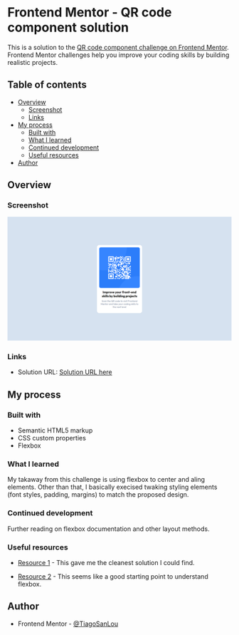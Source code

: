 # Frontend Mentor - QR code component solution

This is a solution to the [QR code component challenge on Frontend Mentor](https://www.frontendmentor.io/challenges/qr-code-component-iux_sIO_H). Frontend Mentor challenges help you improve your coding skills by building realistic projects. 

## Table of contents

- [Overview](#overview)
  - [Screenshot](#screenshot)
  - [Links](#links)
- [My process](#my-process)
  - [Built with](#built-with)
  - [What I learned](#what-i-learned)
  - [Continued development](#continued-development)
  - [Useful resources](#useful-resources)
- [Author](#author)

## Overview

### Screenshot

![](./images/solution_screenshot.png)

### Links

- Solution URL: [Solution URL here](https://github.com/TiagoSanLou/FrontendMentorChallenge_QRCode)

## My process

### Built with

- Semantic HTML5 markup
- CSS custom properties
- Flexbox

### What I learned

My takaway from this challenge is using flexbox to center and aling elements. Other than that, I basically execised twaking styling elements (font styles, padding, margins) to match the proposed design.

### Continued development

Further reading on flexbox documentation and other layout methods.

### Useful resources

- [Resource 1](https://developer.mozilla.org/en-US/docs/Web/CSS/CSS_Flexible_Box_Layout/Aligning_Items_in_a_Flex_Container) - This gave me the cleanest solution I could find.

- [Resource 2](https://developer.mozilla.org/en-US/docs/Web/CSS/CSS_Flexible_Box_Layout/Basic_Concepts_of_Flexbox) - This seems like a good starting point to understand flexbox.

## Author

- Frontend Mentor - [@TiagoSanLou](https://www.frontendmentor.io/profile/TiagoSanLou)
